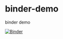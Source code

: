 # binder-demo
binder demo


[![Binder](https://mybinder.org/badge_logo.svg)](https://mybinder.org/v2/gh/derekngu/binder-demo.git/HEAD)
